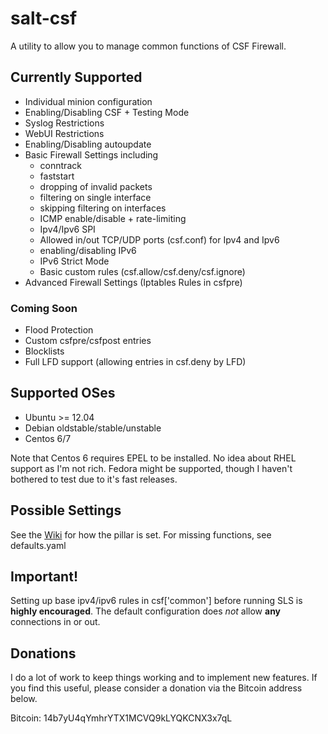 # salt-csf

A utility to allow you to manage common functions of CSF Firewall.

## Currently Supported
 * Individual minion configuration
 * Enabling/Disabling CSF + Testing Mode
 * Syslog Restrictions
 * WebUI Restrictions
 * Enabling/Disabling autoupdate
 * Basic Firewall Settings including
   * conntrack 
   * faststart
   * dropping of invalid packets
   * filtering on single interface
   * skipping filtering on interfaces
   * ICMP enable/disable + rate-limiting
   * Ipv4/Ipv6 SPI
   * Allowed in/out TCP/UDP ports (csf.conf) for Ipv4 and Ipv6
   * enabling/disabling IPv6
   * IPv6 Strict Mode
   * Basic custom rules (csf.allow/csf.deny/csf.ignore)
 * Advanced Firewall Settings (Iptables Rules in csfpre)

### Coming Soon
 * Flood Protection
 * Custom csfpre/csfpost entries
 * Blocklists
 * Full LFD support (allowing entries in csf.deny by LFD)

## Supported OSes
 * Ubuntu >= 12.04
 * Debian oldstable/stable/unstable
 * Centos 6/7

Note that Centos 6 requires EPEL to be installed.
No idea about RHEL support as I'm not rich.
Fedora might be supported, though I haven't bothered to test due to it's fast releases.

## Possible Settings
See the [Wiki](https://github.com/ALinuxNinja/salt-csf/wiki/CSF-Pillar-Functions) for how the pillar is set. For missing functions, see defaults.yaml

## Important!
Setting up base ipv4/ipv6 rules in csf['common'] before running SLS is **highly encouraged**. The default configuration does _not_ allow **any** connections in or out.

## Donations
I do a lot of work to keep things working and to implement new features. If you find this useful, please consider a donation via the Bitcoin address below.

Bitcoin: 14b7yU4qYmhrYTX1MCVQ9kLYQKCNX3x7qL

